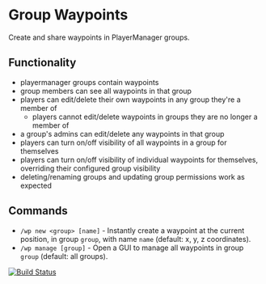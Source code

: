 # Group Waypoints

Create and share waypoints in PlayerManager groups.

## Functionality

- playermanager groups contain waypoints
- group members can see all waypoints in that group
- players can edit/delete their own waypoints in any group they're a member of
  - players cannot edit/delete waypoints in groups they are no longer a member of
- a group's admins can edit/delete any waypoints in that group
- players can turn on/off visibility of all waypoints in a group for themselves
- players can turn on/off visibility of individual waypoints for themselves, overriding their configured group visibility
- deleting/renaming groups and updating group permissions work as expected

## Commands

- `/wp new <group> [name]` - Instantly create a waypoint at the current position, in group `group`, with name `name` (default: x, y, z coordinates).
- `/wp manage [group]` - Open a GUI to manage all waypoints in group `group` (default: all groups).

[![Build Status](https://travis-ci.com/Gjum/mt_group_waypoints.svg?branch=master)](https://travis-ci.com/Gjum/mt_group_waypoints)
